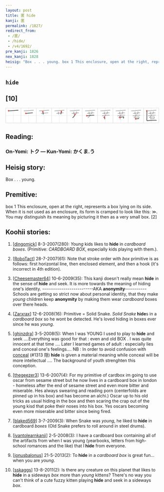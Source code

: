 ```yaml
---
layout: post
title: 匿 hide
kanji: 匿
permalink: /1827/
redirect_from:
 - /匿/
 - /hide/
 - /v4/1692/
pre_kanji: 1826
nex_kanji: 1828
heisig: "Box . . . young. box 1 This enclosure, open at the right, represents a box lying on its side. When it is not used as an enclosure, its form is cramped to look like this: ≫. You may distinguish its meaning by picturing it then as a very small box. [2]"
---
```


## `hide`

## [10]

<div class="stroke"><img src="../images/E58CBF.png" /></div>

## Reading:

### On-Yomi: トク &mdash; Kun-Yomi: かくま.う

## Heisig story:

Box . . . young.

## Premitive:

box 1 This enclosure, open at the right, represents a box lying on its side. When it is not used as an enclosure, its form is cramped to look like this: ≫. You may distinguish its meaning by picturing it then as a very small box. [2]

## Koohii stories:

1) [<a href="http://kanji.koohii.com/profile/dingomick">dingomick</a>] 8-3-2007(280): <em>Young</em> kids likes to <strong>hide</strong> in <em>cardboard boxes</em>. (Primitive: <em>CARDBOARD BOX</em>, especially kids playing with them.).

2) [<a href="http://kanji.koohii.com/profile/RoboTact">RoboTact</a>] 28-7-2007(61): Note that stroke order with <em>box</em> primitive is as follows: first horizontal line, then enclosed element, and then a hook (it&#039;s incorrect in 4th edition).

3) [<a href="http://kanji.koohii.com/profile/Cheesemaster64">Cheesemaster64</a>] 10-6-2009(35): This kanji doesn&#039;t really mean <strong>hide</strong> in the sense of<strong> hide</strong> and seek. It is more towards the meaning of hiding one&#039;s identity. --------------------------AKA <strong>anonymity</strong>----------- Schools are getting so strict now about personal identity, that they make <em>young</em> children keep <strong>anonymity</strong> by making them wear <em>cardboard</em> boxes over there heads.

4) [<a href="http://kanji.koohii.com/profile/Zarxrax">Zarxrax</a>] 12-6-2008(16): Primitive = Solid Snake. <em>Solid Snake</em><strong> hide</strong>s in a <em>cardboard box</em> so he wont be detected. He&#039;s loved hiding in boxes ever since he was <em>young</em>.

5) [<a href="http://kanji.koohii.com/profile/ghinzdra">ghinzdra</a>] 3-5-2008(5): When I was YOUNG I used to play to<strong> hide</strong> and seek ....Everything was good for that : even and old BOX . I was quite innocent at that time .... Later I learned games of adult : especially lies and conceal one&#039;s feelings.... NB : In order to avoid confusion with <a href="../v4/1313">conceal</a> (#1313 隠)<strong> hide</strong> is given a material meaning while conceal will be more intellectual .... The background of youth strenghten this conception.

6) [<a href="http://kanji.koohii.com/profile/thegeezer3">thegeezer3</a>] 13-6-2007(4): For my primitive of cardbox im going to use oscar from sesame street but he now lives in a cardboard box in london - homeless after the end of sesame street and even more bitter and miserable. Hes always swearing and reading porn (centerfolds are pinned up in his box) and has become an alchi.) Oscar up to his old tricks as usual hiding in the box and then scaring the crap out of the young kisd that poke their noses into his box. Yes oscars becoming even more miserable and bitter since being fired.

7) [<a href="http://kanji.koohii.com/profile/blaked569">blaked569</a>] 3-7-2009(3): When Snake was <em>young</em>, he liked to<strong> hide</strong> in cardboard <em>boxes</em> (Old Snake prefers to roll around in steel drums).

8) [<a href="http://kanji.koohii.com/profile/ivantolearnkanji">ivantolearnkanji</a>] 2-5-2008(3): I have a cardboard box containing all of the artifacts from when I was young (yearbooks, letters from high-school romances and the like) that I<strong> hide</strong> from everyone.

9) [<a href="http://kanji.koohii.com/profile/jonusbalonus">jonusbalonus</a>] 21-5-2013(2): To<strong> hide</strong> in a <em>cardboard box</em> is great fun... when you are <em>young</em>.

10) [<a href="http://kanji.koohii.com/profile/sskaggs">sskaggs</a>] 13-8-2011(2): Is there any creature on this planet that likes to<strong> hide</strong> in a sideways <em>box</em> more than <em>young</em> kittens? There&#039;s no way you can&#039;t think of a cute fuzzy kitten playing<strong> hide</strong> and seek in a sideways <em>box</em>.
